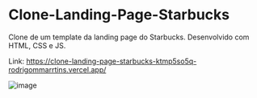 # Clone-Landing-Page-Starbucks
Clone de um template da landing page do Starbucks. Desenvolvido com HTML, CSS e JS.

Link: https://clone-landing-page-starbucks-ktmp5so5q-rodrigommarrtins.vercel.app/

![image](https://user-images.githubusercontent.com/91425169/159282727-307d47aa-8e42-457a-b0aa-b9cefc605b3b.png)
